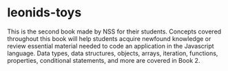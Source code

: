 # leonids-toys
This is the second book made by NSS for their students. Concepts covered throughout this book will help students acquire newfound knowledge or review essential material needed to code an application in the Javascript language. Data types, data structures, objects, arrays, iteration, functions, properties, conditional statements, and more are covered in Book 2. 
